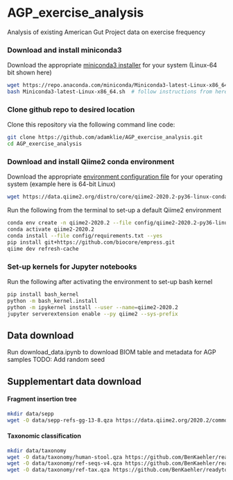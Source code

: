 # AGP_exercise_analysis
Analysis of existing American Gut Project data on exercise frequency

### Download and install miniconda3
Download the appropriate [miniconda3 installer](https://docs.conda.io/en/latest/miniconda.html) for your system (Linux-64 bit shown here)
```bash
wget https://repo.anaconda.com/miniconda/Miniconda3-latest-Linux-x86_64.sh
bash Miniconda3-latest-Linux-x86_64.sh  # follow instructions from here
```

### Clone github repo to desired location
Clone this repository via the following command line code:
```bash
git clone https://github.com/adamklie/AGP_exercise_analysis.git
cd AGP_exercise_analysis
```

### Download and install Qiime2 conda environment 
Download the appropriate [environment configuration file](https://docs.qiime2.org/2020.2/install/native/#install-QIIME-2-within-a-conda-envrionment) for your operating system (example here is 64-bit Linux)
```bash
wget https://data.qiime2.org/distro/core/qiime2-2020.2-py36-linux-conda.yml

```
Run the following from the terminal to set-up a default Qiime2 environment
```bash
conda env create -n qiime2-2020.2 --file config/qiime2-2020.2-py36-linux-conda.yml
conda activate qiime2-2020.2
conda install --file config/requirements.txt --yes
pip install git+https://github.com/biocore/empress.git
qiime dev refresh-cache
```

### Set-up kernels for Jupyter notebooks
Run the following after activating the environment to set-up bash kernel
```bash
pip install bash_kernel
python -m bash_kernel.install
python -m ipykernel install --user --name=qiime2-2020.2
jupyter serverextension enable --py qiime2 --sys-prefix
```

## Data download
Run download_data.ipynb to download BIOM table and metadata for AGP samples
TODO: Add random seed

## Supplementart data download

#### Fragment insertion tree
```bash
mkdir data/sepp
wget -O data/sepp-refs-gg-13-8.qza https://data.qiime2.org/2020.2/common/sepp-refs-gg-13-8.qza
```

#### Taxonomic classification
```bash
mkdir data/taxonomy
wget -O data/taxonomy/human-stool.qza https://github.com/BenKaehler/readytowear/raw/master/data/gg_13_8/515f-806r/human-stool.qza
wget -O data/taxonomy/ref-seqs-v4.qza https://github.com/BenKaehler/readytowear/raw/master/data/gg_13_8/515f-806r/ref-seqs-v4.qza
wget -O data/taxonomy/ref-tax.qza https://github.com/BenKaehler/readytowear/raw/master/data/gg_13_8/515f-806r/ref-tax.qza
```